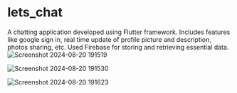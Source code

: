# lets_chat
A chatting application developed using Flutter framework. 
Includes features like google sign in, real time update of profile picture and description, photos sharing, etc.
Used Firebase for storing and retrieving essential data.
![Screenshot 2024-08-20 191519](https://github.com/user-attachments/assets/8e1bf5b2-fac8-4284-bab2-b980402c1048)

![Screenshot 2024-08-20 191530](https://github.com/user-attachments/assets/bcce11f9-5ad7-42c1-a93c-40d81abbfd8a)

![Screenshot 2024-08-20 191623](https://github.com/user-attachments/assets/d8d136bc-9260-4e5b-b468-162e48164470)
